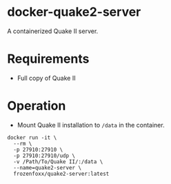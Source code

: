 # docker-quake2-server

A containerized Quake II server.

# Requirements
* Full copy of Quake II

# Operation
* Mount Quake II installation to `/data` in the container.
```
docker run -it \
  --rm \
  -p 27910:27910 \
  -p 27910:27910/udp \
  -v /Path/To/Quake II/:/data \
  --name=quake2-server \
  frozenfoxx/quake2-server:latest
```
